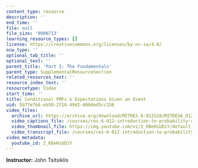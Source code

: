 ```yaml
---
content_type: resource
description: ''
end_time: ''
file: null
file_size: '9900713'
learning_resource_types: []
license: https://creativecommons.org/licenses/by-nc-sa/4.0/
ocw_type: ''
optional_tab_title: ''
optional_text: ''
parent_title: 'Part I: The Fundamentals'
parent_type: SupplementalResourceSection
related_resources_text: ''
resource_index_text: ''
resourcetype: Video
start_time: ''
title: Conditional PMFs & Expectations Given an Event
uid: 5b77e7b6-eb58-2f10-4942-600ded5cc156
video_files:
  archive_url: https://archive.org/download/MITRES.6-012S18/MITRES6_012S18_L06-04_300k.mp4
  video_captions_file: /courses/res-6-012-introduction-to-probability-spring-2018/735a35d475c7537bb98f6ac67794502b_2_KBeHiUDiY.vtt
  video_thumbnail_file: https://img.youtube.com/vi/2_KBeHiUDiY/default.jpg
  video_transcript_file: /courses/res-6-012-introduction-to-probability-spring-2018/3c85de6df0c70a4da5e7ca9b62853778_2_KBeHiUDiY.pdf
video_metadata:
  youtube_id: 2_KBeHiUDiY
---
```


**Instructor:** John Tsitsiklis

